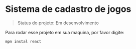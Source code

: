 # Sistema de cadastro de jogos 

> Status do projeto: Em desenvolvimento

Para rodar esse projeto em sua maquina, por favor digite:
```
mpn instal react
```

